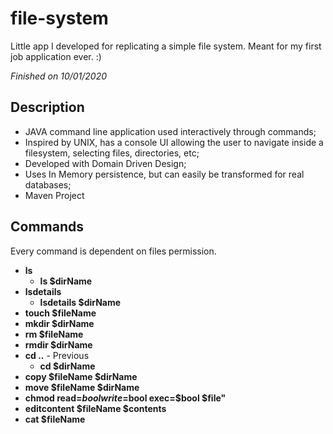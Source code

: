 # file-system
Little app I developed for replicating a simple file system. Meant for my first job application ever. :)

*Finished on 10/01/2020*

## Description

* JAVA command line application used interactively through commands;
* Inspired by UNIX, has a console UI allowing the user to navigate inside a filesystem, selecting files, directories, etc;
* Developed with Domain Driven Design;
* Uses In Memory persistence, but can easily be transformed for real databases;
* Maven Project

## Commands

Every command is dependent on files permission.

* **ls**
    * **ls $dirName**
* **lsdetails**
    * **lsdetails $dirName**
* **touch $fileName**
* **mkdir $dirName**
* **rm $fileName**
* **rmdir $dirName**
* **cd ..** - Previous
  * **cd $dirName**
* **copy $fileName $dirName**
* **move $fileName $dirName**
* **chmod read=$bool write=$bool exec=$bool $file"**
* **editcontent $fileName $contents**
* **cat $fileName**
